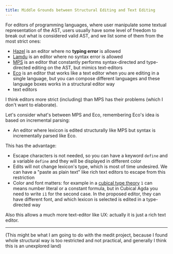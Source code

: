 ```yaml
---
title: Middle Grounds between Structural Editing and Text Editing
---
```




For editors of programming languages, where user manipulate some textual representation of the AST, users usually have some level of freedom to break out what is considered valid AST, and we list some of them from the most strict ones:
* [Hazel](https://hazel.org/) is an editor where no **typing error** is allowed
* [Lamdu](https://www.lamdu.org/) is an editor where no syntax error is allowed
* [MPS](https://www.jetbrains.com/mps/)  is an editor that constantly performs syntax-directed and type-directed editing on the AST, but mimics text-editors
* [Eco](https://github.com/softdevteam/eco) is an editor that works like a text editor when you are editing in a single language, but you can compose different languages and these language boxes works in a structural editor way
* text editors


I think editors more strict (including) than MPS has their problems (which I don't want to elaborate).
 
Let's consider what's between MPS and Eco, remembering Eco's idea is based on incremental parsing:

* An editor where lexicon is edited structurally like MPS but syntax is incrementally parsed like Eco.
 
This has the advantage:
 
* Escape characters is not needed, so you can have a keyword `define` and a variable `define` and they will be displayed in different color
* Edits will not change lexicon's type, which is most of time undesired. We can have a "paste as plain text" like rich text editors to escape from this restriction
* Color and font matters: for example in a [cubical type theory](https://github.com/agda/cubical) `1` can means number literal or a constant formula, but in Cubical Agda you need to write `i1` for the second case. In the proposed editor, they can have different font, and which lexicon is selected is edited in a type-directed way

Also this allows a much more text-editor like UX: actually it is just a rich text editor.


---------

(This might be what I am going to do with the medit project, because I found whole structural way is too restricted and not practical, and generally I think this is an unexplored land)

